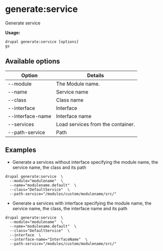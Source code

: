 # generate:service
Generate service

**Usage:**
```
drupal generate:service [options]
gs
```

## Available options
Option | Details
-------|-------------
--module | The Module name.
--name | Service name
--class | Class name
--interface | Interface
--interface-name | Interface name
--services | Load services from the container.
--path-service | Path

## Examples
* Generate a services without interface specifying the module name, the service name, the class and its path
```
drupal generate:service  \
  --module="modulename"  \
  --name="modulename.default"  \
  --class="DefaultService"  \
  --path-service="/modules/custom/modulename/src/"
```
* Generate a services with interface specifying the module name, the service name, the class, the interface name and its path
```
drupal generate:service  \
  --module="modulename"  \
  --name="modulename.default"  \
  --class="DefaultService"  \
  --interface  \
  --interface-name="InterfaceName"  \
  --path-service="/modules/custom/modulename/src/"
```
